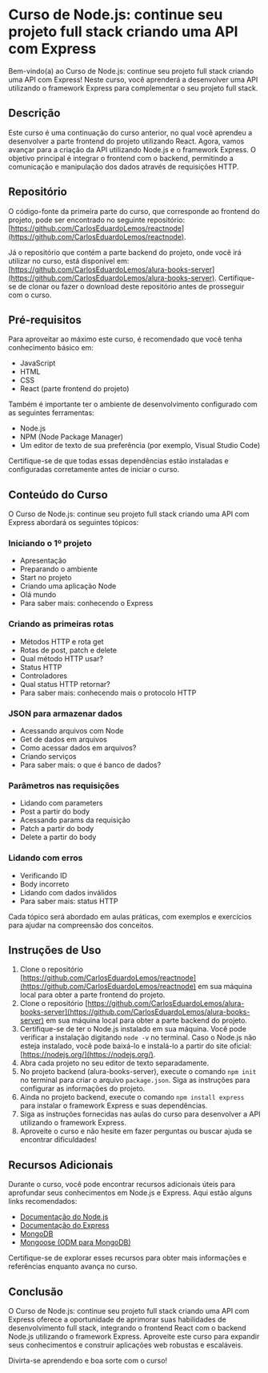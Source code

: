 # Curso de Node.js: continue seu projeto full stack criando uma API com Express

Bem-vindo(a) ao Curso de Node.js: continue seu projeto full stack criando uma API com Express! Neste curso, você aprenderá a desenvolver uma API utilizando o framework Express para complementar o seu projeto full stack.

## Descrição

Este curso é uma continuação do curso anterior, no qual você aprendeu a desenvolver a parte frontend do projeto utilizando React. Agora, vamos avançar para a criação da API utilizando Node.js e o framework Express. O objetivo principal é integrar o frontend com o backend, permitindo a comunicação e manipulação dos dados através de requisições HTTP.

## Repositório

O código-fonte da primeira parte do curso, que corresponde ao frontend do projeto, pode ser encontrado no seguinte repositório: [https://github.com/CarlosEduardoLemos/reactnode](https://github.com/CarlosEduardoLemos/reactnode).

Já o repositório que contém a parte backend do projeto, onde você irá utilizar no curso, está disponível em: [https://github.com/CarlosEduardoLemos/alura-books-server](https://github.com/CarlosEduardoLemos/alura-books-server). Certifique-se de clonar ou fazer o download deste repositório antes de prosseguir com o curso.

## Pré-requisitos

Para aproveitar ao máximo este curso, é recomendado que você tenha conhecimento básico em:

- JavaScript
- HTML
- CSS
- React (parte frontend do projeto)

Também é importante ter o ambiente de desenvolvimento configurado com as seguintes ferramentas:

- Node.js
- NPM (Node Package Manager)
- Um editor de texto de sua preferência (por exemplo, Visual Studio Code)

Certifique-se de que todas essas dependências estão instaladas e configuradas corretamente antes de iniciar o curso.

## Conteúdo do Curso

O Curso de Node.js: continue seu projeto full stack criando uma API com Express abordará os seguintes tópicos:

### Iniciando o 1º projeto
- Apresentação
- Preparando o ambiente
- Start no projeto
- Criando uma aplicação Node
- Olá mundo
- Para saber mais: conhecendo o Express

### Criando as primeiras rotas
- Métodos HTTP e rota get
- Rotas de post, patch e delete
- Qual método HTTP usar?
- Status HTTP
- Controladores
- Qual status HTTP retornar?
- Para saber mais: conhecendo mais o protocolo HTTP

### JSON para armazenar dados
- Acessando arquivos com Node
- Get de dados em arquivos
- Como acessar dados em arquivos?
- Criando serviços
- Para saber mais: o que é banco de dados?

### Parâmetros nas requisições
- Lidando com parameters
- Post a partir do body
- Acessando params da requisição
- Patch a partir do body
- Delete a partir do body

### Lidando com erros
- Verificando ID
- Body incorreto
- Lidando com dados inválidos
- Para saber mais: status HTTP

Cada tópico será abordado em aulas práticas, com exemplos e exercícios para ajudar na compreensão dos conceitos.


## Instruções de Uso

1. Clone o repositório [https://github.com/CarlosEduardoLemos/reactnode](https://github.com/CarlosEduardoLemos/reactnode) em sua máquina local para obter a parte frontend do projeto.
2. Clone o repositório [https://github.com/CarlosEduardoLemos/alura-books-server](https://github.com/CarlosEduardoLemos/alura-books-server) em sua máquina local para obter a parte backend do projeto.
3. Certifique-se de ter o Node.js instalado em sua máquina. Você pode verificar a instalação digitando `node -v` no terminal. Caso o Node.js não esteja instalado, você pode baixá-lo e instalá-lo a partir do site oficial: [https://nodejs.org/](https://nodejs.org/).
4. Abra cada projeto no seu editor de texto separadamente.
5. No projeto backend (alura-books-server), execute o comando `npm init` no terminal para criar o arquivo `package.json`. Siga as instruções para configurar as informações do projeto.
6. Ainda no projeto backend, execute o comando `npm install express` para instalar o framework Express e suas dependências.
7. Siga as instruções fornecidas nas aulas do curso para desenvolver a API utilizando o framework Express.
8. Aproveite o curso e não hesite em fazer perguntas ou buscar ajuda se encontrar dificuldades!

## Recursos Adicionais

Durante o curso, você pode encontrar recursos adicionais úteis para aprofundar seus conhecimentos em Node.js e Express. Aqui estão alguns links recomendados:

- [Documentação do Node.js](https://nodejs.org/en/docs/)
- [Documentação do Express](https://expressjs.com/)
- [MongoDB](https://www.mongodb.com/)
- [Mongoose (ODM para MongoDB)](https://mongoosejs.com/)

Certifique-se de explorar esses recursos para obter mais informações e referências enquanto avança no curso.

## Conclusão

O Curso de Node.js: continue seu projeto full stack criando uma API com Express oferece a oportunidade de aprimorar suas habilidades de desenvolvimento full stack, integrando o frontend React com o backend Node.js utilizando o framework Express. Aproveite este curso para expandir seus conhecimentos e construir aplicações web robustas e escaláveis.

Divirta-se aprendendo e boa sorte com o curso!